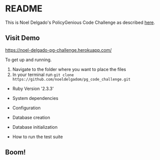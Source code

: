 # README

This is Noel Delgado's PolicyGenious Code Challenge as described [here](https://docs.google.com/document/d/15f4hiBdM26FcEdJDLWt7tacP5Jic5StUlwv4JLxT9BU/edit#heading=h.btde6cpivf).

## Visit Demo
https://noel-delgado-pg-challenge.herokuapp.com/

To get up and running.

1. Navigate to the folder where you want to place the files
2. In your terminal run `git clone https://github.com/noeldelgadom/pg_code_challenge.git`

* Ruby Version '2.3.3'

* System dependencies

* Configuration

* Database creation

* Database initialization

* How to run the test suite

## Boom!
